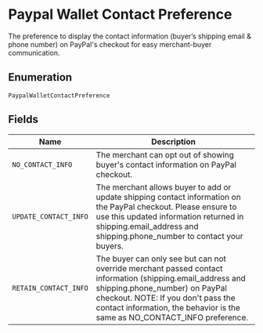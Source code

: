 
# Paypal Wallet Contact Preference

The preference to display the contact information (buyer’s shipping email & phone number) on PayPal's checkout for easy merchant-buyer communication.

## Enumeration

`PaypalWalletContactPreference`

## Fields

| Name | Description |
|  --- | --- |
| `NO_CONTACT_INFO` | The merchant can opt out of showing buyer's contact information on PayPal checkout. |
| `UPDATE_CONTACT_INFO` | The merchant allows buyer to add or update shipping contact information on the PayPal checkout. Please ensure to use this updated information returned in shipping.email_address and shipping.phone_number to contact your buyers. |
| `RETAIN_CONTACT_INFO` | The buyer can only see but can not override merchant passed contact information (shipping.email_address and shipping.phone_number) on PayPal checkout. NOTE: If you don't pass the contact information, the behavior is the same as NO_CONTACT_INFO preference. |

